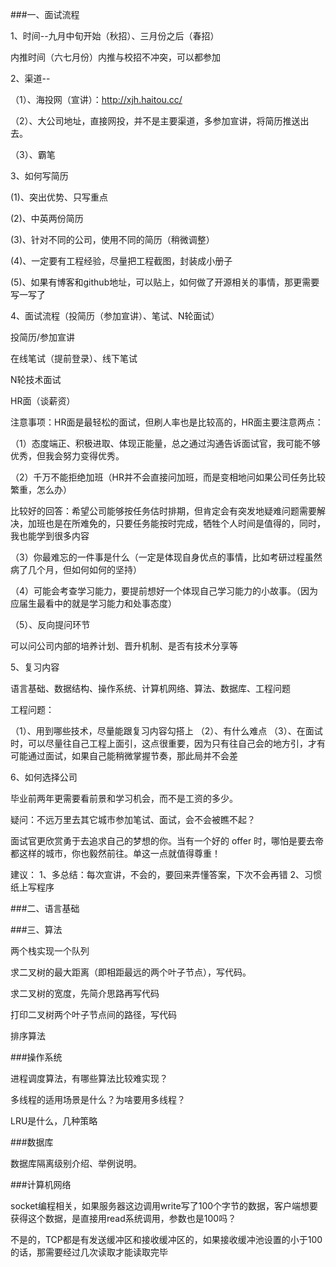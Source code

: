 ###一、面试流程

1、时间--九月中旬开始（秋招）、三月份之后（春招）
  
  内推时间（六七月份）内推与校招不冲突，可以都参加

2、渠道--

（1）、海投网（宣讲）：http://xjh.haitou.cc/

（2）、大公司地址，直接网投，并不是主要渠道，多参加宣讲，将简历推送出去。

（3）、霸笔

3、如何写简历

(1)、突出优势、只写重点

(2)、中英两份简历

(3)、针对不同的公司，使用不同的简历（稍微调整）

(4)、一定要有工程经验，尽量把工程截图，封装成小册子

(5)、如果有博客和github地址，可以贴上，如何做了开源相关的事情，那更需要写一写了

4、面试流程（投简历（参加宣讲）、笔试、N轮面试）

投简历/参加宣讲

在线笔试（提前登录）、线下笔试

N轮技术面试

HR面（谈薪资）

注意事项：HR面是最轻松的面试，但刷人率也是比较高的，HR面主要注意两点：

（1）态度端正、积极进取、体现正能量，总之通过沟通告诉面试官，我可能不够优秀，但我会努力变得优秀。

（2）千万不能拒绝加班（HR并不会直接问加班，而是变相地问如果公司任务比较繁重，怎么办）

比较好的回答：希望公司能够按任务估时排期，但肯定会有突发地疑难问题需要解决，加班也是在所难免的，只要任务能按时完成，牺牲个人时间是值得的，同时，我也能学到很多内容

（3）你最难忘的一件事是什么（一定是体现自身优点的事情，比如考研过程虽然病了几个月，但如何如何的坚持）

（4）可能会考查学习能力，要提前想好一个体现自己学习能力的小故事。（因为应届生最看中的就是学习能力和处事态度）

（5）、反向提问环节

可以问公司内部的培养计划、晋升机制、是否有技术分享等

5、复习内容

语言基础、数据结构、操作系统、计算机网络、算法、数据库、工程问题

工程问题：

（1）、用到哪些技术，尽量能跟复习内容勾搭上
（2）、有什么难点
（3）、在面试时，可以尽量往自己工程上面引，这点很重要，因为只有往自己会的地方引，才有可能通过面试，如果自己能稍微掌握节奏，那此局并不会差

6、如何选择公司

毕业前两年更需要看前景和学习机会，而不是工资的多少。

疑问：不远万里去其它城市参加笔试、面试，会不会被瞧不起？

面试官更欣赏勇于去追求自己的梦想的你。当有一个好的 offer 时，哪怕是要去帝都这样的城市，你也毅然前往。单这一点就值得尊重！

建议：
1、多总结：每次宣讲，不会的，要回来弄懂答案，下次不会再错
2、习惯纸上写程序

###二、语言基础




###三、算法

两个栈实现一个队列

求二叉树的最大距离（即相距最远的两个叶子节点），写代码。

求二叉树的宽度，先简介思路再写代码

打印二叉树两个叶子节点间的路径，写代码

排序算法



###操作系统

进程调度算法，有哪些算法比较难实现？

多线程的适用场景是什么？为啥要用多线程？

LRU是什么，几种策略

###数据库

数据库隔离级别介绍、举例说明。


###计算机网络

socket编程相关，如果服务器这边调用write写了100个字节的数据，客户端想要获得这个数据，是直接用read系统调用，参数也是100吗？

不是的，TCP都是有发送缓冲区和接收缓冲区的，如果接收缓冲池设置的小于100的话，那需要经过几次读取才能读取完毕
